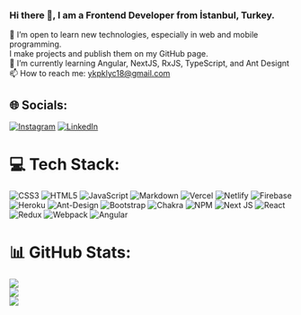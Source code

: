 ### Hi there 👋, I am a Frontend Developer from İstanbul, Turkey.
🔭 I’m open to learn new technologies, especially in web and mobile programming. <br> I make projects and publish them on my GitHub page.<br>🌱 I’m currently learning Angular, NextJS, RxJS, TypeScript, and Ant Designt<br>📫 How to reach me: ykpklyc18@gmail.com


## 🌐 Socials:
[![Instagram](https://img.shields.io/badge/Instagram-%23E4405F.svg?logo=Instagram&logoColor=white)](https://instagram.com/yakup_klyc) [![LinkedIn](https://img.shields.io/badge/LinkedIn-%230077B5.svg?logo=linkedin&logoColor=white)](https://linkedin.com/in/yakupkalayci) 

# 💻 Tech Stack:
![CSS3](https://img.shields.io/badge/css3-%231572B6.svg?style=for-the-badge&logo=css3&logoColor=white) ![HTML5](https://img.shields.io/badge/html5-%23E34F26.svg?style=for-the-badge&logo=html5&logoColor=white) ![JavaScript](https://img.shields.io/badge/javascript-%23323330.svg?style=for-the-badge&logo=javascript&logoColor=%23F7DF1E) ![Markdown](https://img.shields.io/badge/markdown-%23000000.svg?style=for-the-badge&logo=markdown&logoColor=white) ![Vercel](https://img.shields.io/badge/vercel-%23000000.svg?style=for-the-badge&logo=vercel&logoColor=white) ![Netlify](https://img.shields.io/badge/netlify-%23000000.svg?style=for-the-badge&logo=netlify&logoColor=#00C7B7) ![Firebase](https://img.shields.io/badge/firebase-%23039BE5.svg?style=for-the-badge&logo=firebase) ![Heroku](https://img.shields.io/badge/heroku-%23430098.svg?style=for-the-badge&logo=heroku&logoColor=white) ![Ant-Design](https://img.shields.io/badge/-AntDesign-%230170FE?style=for-the-badge&logo=ant-design&logoColor=white) ![Bootstrap](https://img.shields.io/badge/bootstrap-%23563D7C.svg?style=for-the-badge&logo=bootstrap&logoColor=white) ![Chakra](https://img.shields.io/badge/chakra-%234ED1C5.svg?style=for-the-badge&logo=chakraui&logoColor=white) ![NPM](https://img.shields.io/badge/NPM-%23000000.svg?style=for-the-badge&logo=npm&logoColor=white) ![Next JS](https://img.shields.io/badge/Next-black?style=for-the-badge&logo=next.js&logoColor=white) ![React](https://img.shields.io/badge/react-%2320232a.svg?style=for-the-badge&logo=react&logoColor=%2361DAFB) ![Redux](https://img.shields.io/badge/redux-%23593d88.svg?style=for-the-badge&logo=redux&logoColor=white) ![Webpack](https://img.shields.io/badge/webpack-%238DD6F9.svg?style=for-the-badge&logo=webpack&logoColor=black) ![Angular](https://img.shields.io/badge/angular-%E8E8E8.svg?style=for-the-badge&logo=angular&logoColor=red)
# 📊 GitHub Stats:
![](https://github-readme-stats.vercel.app/api?username=yakupkalayci&theme=react&hide_border=false&include_all_commits=false&count_private=false)<br/>
![](https://github-readme-streak-stats.herokuapp.com/?user=yakupkalayci&theme=react&hide_border=false)<br/>
![](https://github-readme-stats.vercel.app/api/top-langs/?username=yakupkalayci&theme=react&hide_border=false&include_all_commits=false&count_private=false&layout=compact)
